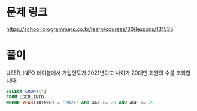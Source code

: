 # 문제 링크
https://school.programmers.co.kr/learn/courses/30/lessons/131535

# 풀이
USER_INFO 테이블에서 가입연도가 2021년이고 나이가 20대인 회원의 수를 조회합니다.

```sql
SELECT COUNT(*)
FROM USER_INFO
WHERE YEAR(JOINED) = '2021' AND AGE >= 20 AND AGE <= 29
```